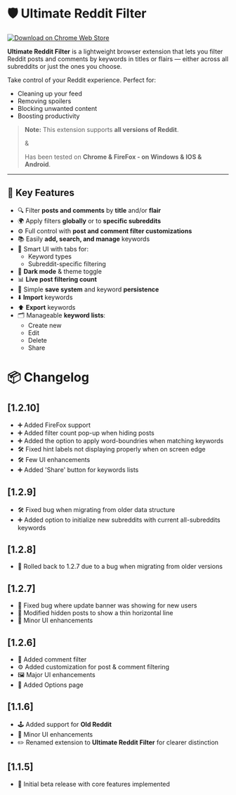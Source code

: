 # 🛡️ Ultimate Reddit Filter

[![Download on Chrome Web Store](https://img.shields.io/badge/Download-Chrome%20Web%20Store-blue?style=for-the-badge&logo=googlechrome)](https://chromewebstore.google.com/detail/ultimate-reddit-filter/mkgoifedffhajjchmppjdodfgmeeahne)

**Ultimate Reddit Filter** is a lightweight browser extension that lets you filter Reddit posts and comments by keywords in titles or flairs — either across all subreddits or just the ones you choose.

Take control of your Reddit experience. Perfect for:
- Cleaning up your feed
- Removing spoilers
- Blocking unwanted content
- Boosting productivity

> **Note:**
>  This extension supports **all versions of Reddit**.
> 
> &
> 
> Has been tested on **Chrome & FireFox - on Windows & IOS & Android**.

---

## 🔑 Key Features

- 🔍 Filter **posts and comments** by **title** and/or **flair**
- 🌍 Apply filters **globally** or to **specific subreddits**
- ⚙️ Full control with **post and comment filter customizations**
- 📚 Easily **add, search, and manage** keywords
- 🧠 Smart UI with tabs for:
  - Keyword types
  - Subreddit-specific filtering
- 🌙 **Dark mode** & theme toggle
- 📊 **Live post filtering count**
- 💾 Simple **save system** and keyword **persistence**
- ⬇️ **Import** keywords
- ⬆️ **Export** keywords
- 🗂️ Manageable **keyword lists**:
  - Create new
  - Edit
  - Delete
  - Share
  

# 📦 Changelog

## [1.2.10]
- ➕ Added FireFox support
- ➕ Added filter count pop-up when hiding posts
- ➕ Added the option to apply word-boundries when matching keywords 
- 🛠️ Fixed hint labels not displaying properly when on screen edge
- 🛠️ Few UI enhancements
- ➕ Added 'Share' button for keywords lists
  
## [1.2.9]
- 🛠️ Fixed bug when migrating from older data structure  
- ➕ Added option to initialize new subreddits with current all-subreddits keywords

## [1.2.8]
- 🔄 Rolled back to 1.2.7 due to a bug when migrating from older versions

## [1.2.7]
- 🐞 Fixed bug where update banner was showing for new users  
- 📏 Modified hidden posts to show a thin horizontal line  
- 🎨 Minor UI enhancements

## [1.2.6]
- 💬 Added comment filter  
- ⚙️ Added customization for post & comment filtering  
- 🖼️ Major UI enhancements  
- 🧩 Added Options page

## [1.1.6]
- 🕹️ Added support for **Old Reddit**  
- 🎨 Minor UI enhancements  
- ✏️ Renamed extension to **Ultimate Reddit Filter** for clearer distinction

## [1.1.5]
- 🚀 Initial beta release with core features implemented

